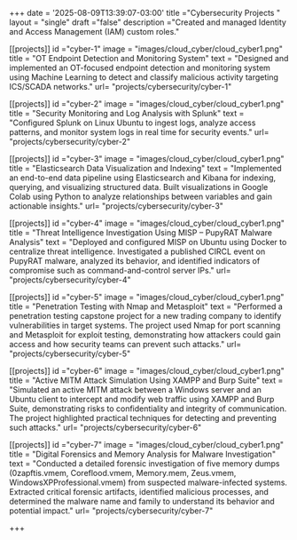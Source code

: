 +++
date = '2025-08-09T13:39:07-03:00'
title ="Cybersecurity Projects "
layout = "single"
draft ="false"
description ="Created and managed Identity and Access Management (IAM) custom roles."

[[projects]]
id ="cyber-1"
image = "images/cloud_cyber/cloud_cyber1.png"
title = "OT Endpoint Detection and Monitoring System"
text = "Designed and implemented an OT-focused endpoint detection and monitoring system using Machine Learning to detect and classify malicious activity targeting ICS/SCADA networks."
url= "projects/cybersecurity/cyber-1"


[[projects]]
id ="cyber-2"
image = "images/cloud_cyber/cloud_cyber1.png"
title = "Security Monitoring and Log Analysis with Splunk"
text = "Configured Splunk on Linux Ubuntu to ingest logs, analyze access patterns, and monitor system logs in real time for security events."
url= "projects/cybersecurity/cyber-2"

[[projects]]
id ="cyber-3"
image = "images/cloud_cyber/cloud_cyber1.png"
title = "Elasticsearch Data Visualization and Indexing"
text = "Implemented an end-to-end data pipeline using Elasticsearch and Kibana for indexing, querying, and visualizing structured data. Built visualizations in Google Colab using Python to analyze relationships between variables and gain actionable insights."
url= "projects/cybersecurity/cyber-3"

[[projects]]
id ="cyber-4"
image = "images/cloud_cyber/cloud_cyber1.png"
title = "Threat Intelligence Investigation Using MISP – PupyRAT Malware Analysis"
text = "Deployed and configured MISP on Ubuntu using Docker to centralize threat intelligence. Investigated a published CIRCL event on PupyRAT malware, analyzed its behavior, and identified indicators of compromise such as command-and-control server IPs."
url= "projects/cybersecurity/cyber-4"


[[projects]]
id ="cyber-5"
image = "images/cloud_cyber/cloud_cyber1.png"
title = "Penetration Testing with Nmap and Metasploit"
text = "Performed a penetration testing capstone project for a new trading company to identify vulnerabilities in target systems. The project used Nmap for port scanning and Metasploit for exploit testing, demonstrating how attackers could gain access and how security teams can prevent such attacks."
url= "projects/cybersecurity/cyber-5"

[[projects]]
id ="cyber-6"
image = "images/cloud_cyber/cloud_cyber1.png"
title = "Active MITM Attack Simulation Using XAMPP and Burp Suite"
text = "Simulated an active MITM attack between a Windows server and an Ubuntu client to intercept and modify web traffic using XAMPP and Burp Suite, demonstrating risks to confidentiality and integrity of communication. The project highlighted practical techniques for detecting and preventing such attacks."
url= "projects/cybersecurity/cyber-6"


[[projects]]
id ="cyber-7"
image = "images/cloud_cyber/cloud_cyber1.png"
title = "Digital Forensics and Memory Analysis for Malware Investigation"
text = "Conducted a detailed forensic investigation of five memory dumps (0zapftis.vmem, Coreflood.vmem, Memory.mem, Zeus.vmem, WindowsXPProfessional.vmem) from suspected malware-infected systems. Extracted critical forensic artifacts, identified malicious processes, and determined the malware name and family to understand its behavior and potential impact."
url= "projects/cybersecurity/cyber-7"

+++

